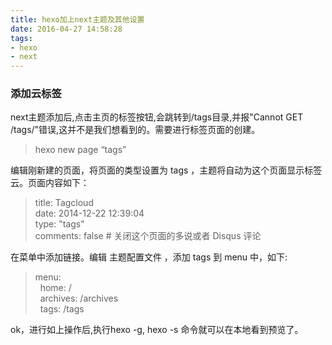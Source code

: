```yaml
---
title: hexo加上next主题及其他设置
date: 2016-04-27 14:58:28
tags: 
- hexo
- next
---
```

### 添加云标签  
next主题添加后,点击主页的标签按钮,会跳转到/tags目录,并报"Cannot GET /tags/"错误,这并不是我们想看到的。需要进行标签页面的创建。  

>hexo new page “tags”  

编辑刚新建的页面，将页面的类型设置为 tags ，主题将自动为这个页面显示标签云。页面内容如下：
>title: Tagcloud  
>date: 2014-12-22 12:39:04  
>type: "tags"  
>comments: false # 关闭这个页面的多说或者 Disqus 评论

在菜单中添加链接。编辑 主题配置文件 ，添加 tags 到 menu 中，如下:
>menu:  
>&nbsp;&nbsp;home: /   
>&nbsp;&nbsp;archives: /archives  
>&nbsp;&nbsp;tags: /tags

ok，进行如上操作后,执行hexo -g, hexo -s 命令就可以在本地看到预览了。
